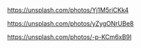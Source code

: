 https://unsplash.com/photos/Yj1M5riCKk4

https://unsplash.com/photos/yZygONrUBe8

https://unsplash.com/photos/-p-KCm6xB9I